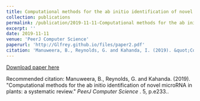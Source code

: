 ```yaml
---
title: Computational methods for the ab initio identification of novel microRNA in plants: a systematic review
collection: publications
permalink: /publication/2019-11-11-Computational methods for the ab initio identification of novel microRNA in plants: a systematic review.md
excerpt: ''
date: 2019-11-11
venue: 'PeerJ Computer Science'
paperurl: 'http://Glfrey.github.io/files/paper2.pdf'
citation: 'Manuweera, B., Reynolds, G. and Kahanda, I. (2019). &quot;Computational methods for the ab initio identification of novel microRNA in plants: a systematic review.&quot; <i>PeerJ Computer Science</i>. 5.'
---
```


[Download paper here](http://Glfrey.github.io/files/peerj-cs-233.pdf)

Recommended citation: Manuweera, B., Reynolds, G. and Kahanda. (2019). "Computational methods for the ab initio identification of novel microRNA in plants: a systematic review." <i> PeerJ Computer Science </i>. 5, p.e233..
